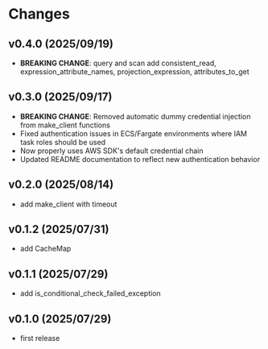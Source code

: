 # Changes

## v0.4.0 (2025/09/19)
* **BREAKING CHANGE**: query and scan add consistent_read, expression_attribute_names, projection_expression, attributes_to_get

## v0.3.0 (2025/09/17)
* **BREAKING CHANGE**: Removed automatic dummy credential injection from make_client functions
* Fixed authentication issues in ECS/Fargate environments where IAM task roles should be used
* Now properly uses AWS SDK's default credential chain
* Updated README documentation to reflect new authentication behavior

## v0.2.0 (2025/08/14)
* add make_client with timeout

## v0.1.2 (2025/07/31)
* add CacheMap

## v0.1.1 (2025/07/29)
* add is_conditional_check_failed_exception

## v0.1.0 (2025/07/29)
* first release